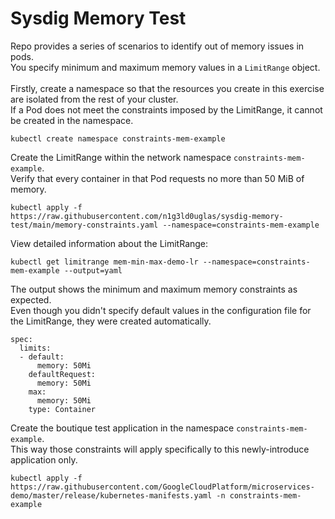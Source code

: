 # Sysdig Memory Test

Repo provides a series of scenarios to identify out of memory issues in pods. <br/>
You specify minimum and maximum memory values in a ```LimitRange``` object. <br/>
<br/>
Firstly, create a namespace so that the resources you create in this exercise are isolated from the rest of your cluster. <br/>
If a Pod does not meet the constraints imposed by the LimitRange, it cannot be created in the namespace.

```
kubectl create namespace constraints-mem-example
```

Create the LimitRange within the network namespace ```constraints-mem-example```. <br/>
Verify that every container in that Pod requests no more than 50 MiB of memory.

```
kubectl apply -f https://raw.githubusercontent.com/n1g3ld0uglas/sysdig-memory-test/main/memory-constraints.yaml --namespace=constraints-mem-example
```

View detailed information about the LimitRange:
```
kubectl get limitrange mem-min-max-demo-lr --namespace=constraints-mem-example --output=yaml
```

The output shows the minimum and maximum memory constraints as expected. <br/>
Even though you didn't specify default values in the configuration file for the LimitRange, they were created automatically.

```
spec:
  limits:
  - default:
      memory: 50Mi
    defaultRequest:
      memory: 50Mi
    max:
      memory: 50Mi
    type: Container
```

Create the boutique test application in the namespace ```constraints-mem-example```. <br/>
This way those constraints will apply specifically to this newly-introduce application only.

```
kubectl apply -f https://raw.githubusercontent.com/GoogleCloudPlatform/microservices-demo/master/release/kubernetes-manifests.yaml -n constraints-mem-example
```  
